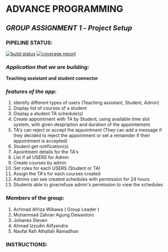 # **ADVANCE PROGRAMMING**

## _GROUP ASSIGNMENT 1_ - _Project Setup_


### **PIPELINE STATUS:**

[![build status](https://gitlab.cs.ui.ac.id/AdvProg/KKI-2021/1906315821/tasc-raja-singa/badges/master/pipeline.svg)](https://gitlab.cs.ui.ac.id/AdvProg/KKI-2021/1906315821/tasc-raja-singa/-/commits/)
[![coverage report](https://gitlab.cs.ui.ac.id/AdvProg/KKI-2021/1906315821/tasc-raja-singa/badges/master/coverage.svg)](https://gitlab.cs.ui.ac.id/AdvProg/KKI-2021/1906315821/tasc-raja-singa/-/commits/)

### **_Application that we are building:_**

**Teaching assistant and student connector**

### **_features of the app:_**
1. Identify different types of users (Teaching assistant, Student, Admin)
2. Display list of courses of a student
3. Display a student TA schedule(s)
4. Create appointment with TA by Student, using available time slot system, with given despription and duration of the appointement
5. TA's can reject or accept the appointment (They can add a message if they decided to reject the appointment or set a remainder if their appointment is accepted)
6. Student get notification(s)
7. Apointment details for the TA's
8. List if all USERS for Admin
9. Create courses by admin
10. Set roles for each USERS (Student or TA)
11. Assign the TA's for each courses created
12. Admins can see created schedules with permission for 24 hours
13. Students able to give/refuse admin's permission to view the schedules 

### **Members of the group:**
1. Achmad Afriza Wibawa ( Group Leader )
2. Muhammad Zahran Agung Dewantoro 
3. Johanes Steven
4. Ahmad Izzudin Alifyandra
5. Naufal Rafi Athallah Ramadhan


### **INSTRUCTIONS:**